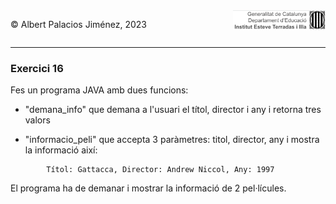 <div style="display: flex; width: 100%;">
    <div style="flex: 1; padding: 0px;">
        <p>© Albert Palacios Jiménez, 2023</p>
    </div>
    <div style="flex: 1; padding: 0px; text-align: right;">
        <img src="../../assets/ieti.png" height="32" alt="Logo de IETI" style="max-height: 32px;">
    </div>
</div>
<hr/>

### Exercici 16

Fes un programa JAVA amb  dues funcions:

* "demana_info" que demana a l'usuari el títol, director i any i retorna tres valors

* "informacio_peli" que accepta 3 paràmetres: titol, director, any i mostra la informació així:
```text
        Títol: Gattacca, Director: Andrew Niccol, Any: 1997
```
El programa ha de demanar i mostrar la informació de 2 pel·lícules.

